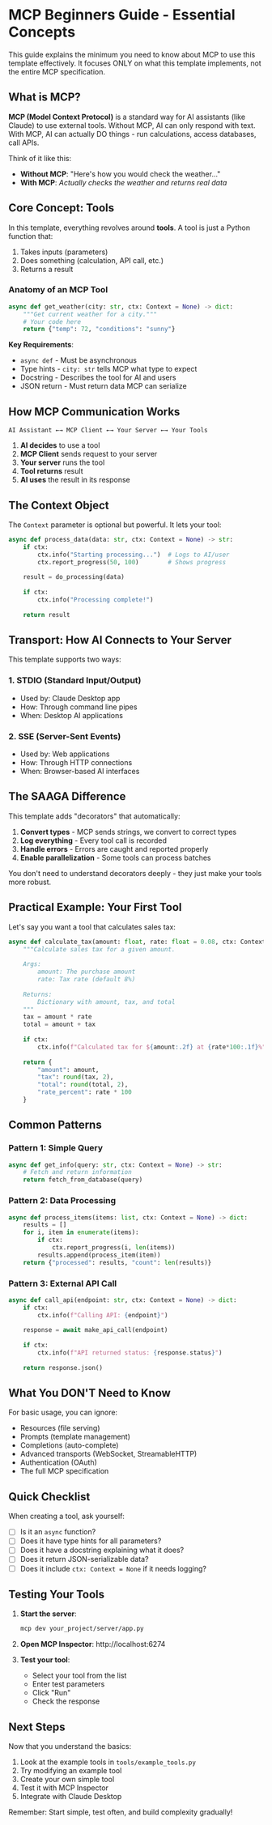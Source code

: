 # MCP Beginners Guide - Essential Concepts

This guide explains the minimum you need to know about MCP to use this template effectively. It focuses ONLY on what this template implements, not the entire MCP specification.

## What is MCP?

**MCP (Model Context Protocol)** is a standard way for AI assistants (like Claude) to use external tools. Without MCP, AI can only respond with text. With MCP, AI can actually DO things - run calculations, access databases, call APIs.

Think of it like this:
- **Without MCP**: "Here's how you would check the weather..."
- **With MCP**: *Actually checks the weather and returns real data*

## Core Concept: Tools

In this template, everything revolves around **tools**. A tool is just a Python function that:
1. Takes inputs (parameters)
2. Does something (calculation, API call, etc.)
3. Returns a result

### Anatomy of an MCP Tool

```python
async def get_weather(city: str, ctx: Context = None) -> dict:
    """Get current weather for a city."""
    # Your code here
    return {"temp": 72, "conditions": "sunny"}
```

**Key Requirements**:
- `async def` - Must be asynchronous
- Type hints - `city: str` tells MCP what type to expect
- Docstring - Describes the tool for AI and users
- JSON return - Must return data MCP can serialize

## How MCP Communication Works

```
AI Assistant ←→ MCP Client ←→ Your Server ←→ Your Tools
```

1. **AI decides** to use a tool
2. **MCP Client** sends request to your server
3. **Your server** runs the tool
4. **Tool returns** result
5. **AI uses** the result in its response

## The Context Object

The `Context` parameter is optional but powerful. It lets your tool:

```python
async def process_data(data: str, ctx: Context = None) -> str:
    if ctx:
        ctx.info("Starting processing...")  # Logs to AI/user
        ctx.report_progress(50, 100)        # Shows progress
    
    result = do_processing(data)
    
    if ctx:
        ctx.info("Processing complete!")
    
    return result
```

## Transport: How AI Connects to Your Server

This template supports two ways:

### 1. STDIO (Standard Input/Output)
- Used by: Claude Desktop app
- How: Through command line pipes
- When: Desktop AI applications

### 2. SSE (Server-Sent Events)
- Used by: Web applications
- How: Through HTTP connections
- When: Browser-based AI interfaces

## The SAAGA Difference

This template adds "decorators" that automatically:
1. **Convert types** - MCP sends strings, we convert to correct types
2. **Log everything** - Every tool call is recorded
3. **Handle errors** - Errors are caught and reported properly
4. **Enable parallelization** - Some tools can process batches

You don't need to understand decorators deeply - they just make your tools more robust.

## Practical Example: Your First Tool

Let's say you want a tool that calculates sales tax:

```python
async def calculate_tax(amount: float, rate: float = 0.08, ctx: Context = None) -> dict:
    """Calculate sales tax for a given amount.
    
    Args:
        amount: The purchase amount
        rate: Tax rate (default 8%)
    
    Returns:
        Dictionary with amount, tax, and total
    """
    tax = amount * rate
    total = amount + tax
    
    if ctx:
        ctx.info(f"Calculated tax for ${amount:.2f} at {rate*100:.1f}%")
    
    return {
        "amount": amount,
        "tax": round(tax, 2),
        "total": round(total, 2),
        "rate_percent": rate * 100
    }
```

## Common Patterns

### Pattern 1: Simple Query
```python
async def get_info(query: str, ctx: Context = None) -> str:
    # Fetch and return information
    return fetch_from_database(query)
```

### Pattern 2: Data Processing
```python
async def process_items(items: list, ctx: Context = None) -> dict:
    results = []
    for i, item in enumerate(items):
        if ctx:
            ctx.report_progress(i, len(items))
        results.append(process_item(item))
    return {"processed": results, "count": len(results)}
```

### Pattern 3: External API Call
```python
async def call_api(endpoint: str, ctx: Context = None) -> dict:
    if ctx:
        ctx.info(f"Calling API: {endpoint}")
    
    response = await make_api_call(endpoint)
    
    if ctx:
        ctx.info(f"API returned status: {response.status}")
    
    return response.json()
```

## What You DON'T Need to Know

For basic usage, you can ignore:
- Resources (file serving)
- Prompts (template management)
- Completions (auto-complete)
- Advanced transports (WebSocket, StreamableHTTP)
- Authentication (OAuth)
- The full MCP specification

## Quick Checklist

When creating a tool, ask yourself:
- [ ] Is it an `async` function?
- [ ] Does it have type hints for all parameters?
- [ ] Does it have a docstring explaining what it does?
- [ ] Does it return JSON-serializable data?
- [ ] Does it include `ctx: Context = None` if it needs logging?

## Testing Your Tools

1. **Start the server**:
   ```bash
   mcp dev your_project/server/app.py
   ```

2. **Open MCP Inspector**: http://localhost:6274

3. **Test your tool**:
   - Select your tool from the list
   - Enter test parameters
   - Click "Run"
   - Check the response

## Next Steps

Now that you understand the basics:
1. Look at the example tools in `tools/example_tools.py`
2. Try modifying an example tool
3. Create your own simple tool
4. Test it with MCP Inspector
5. Integrate with Claude Desktop

Remember: Start simple, test often, and build complexity gradually!